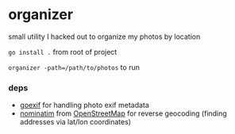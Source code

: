 # organizer
small utility I hacked out to organize my photos by location

`go install .` from root of project

`organizer -path=/path/to/photos` to run


### deps

- [goexif](https://github.com/rwcarlsen/goexif) for handling photo exif metadata
- [nominatim](http://wiki.openstreetmap.org/wiki/Nominatim) from [OpenStreetMap](https://www.openstreetmap.org/#map=5/51.500/-0.100) for reverse geocoding (finding addresses via lat/lon coordinates)
